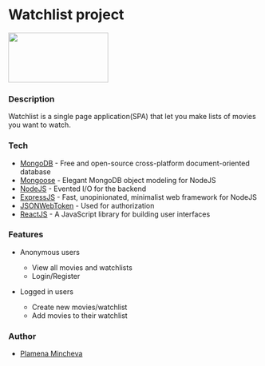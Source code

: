 # Watchlist project

<img src="http://www.prikachi.com/images/767/9702767Y.png" width="200" height="100">


### Description

Watchlist is a single page application(SPA) that let you make lists of movies you want to watch.

### Tech

* [MongoDB](https://www.mongodb.com) - Free and open-source cross-platform document-oriented database
* [Mongoose](http://mongoosejs.com/index.html) - Elegant MongoDB object modeling for NodeJS
* [NodeJS](https://nodejs.org/en/) - Evented I/O for the backend
* [ExpressJS](https://expressjs.com) - Fast, unopinionated, minimalist web framework for NodeJS
* [JSONWebToken](https://jwt.io) - Used for authorization
* [ReactJS](https://reactjs.org) - A JavaScript library for building user interfaces

### Features

- Anonymous users
    - View all movies and watchlists
    - Login/Register

- Logged in users
    - Create new movies/watchlist
    - Add movies to their watchlist
    
    
### Author

* [Plamena Mincheva](https://github.com/AnonimkaBG)
